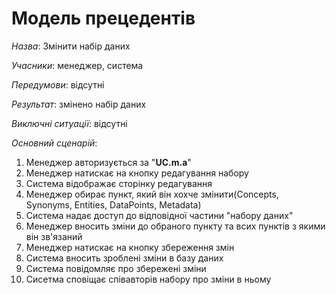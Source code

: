 # Модель прецедентів

*Назва*: Змінити набір даних

*Учасники*: менеджер, система  

*Передумови*: відсутні

*Результат*: змінено набір даних  

*Виключні ситуації*: відсутні

*Основний сценарій*:
  1. Менеджер авторизується за "**UC.m.a**"  
  2. Менеджер натискає на кнопку редагування набору  
  3. Система відображає сторінку редагування  
  4. Менеджер обирає пункт, який він хохче змінити(Concepts, Synonyms, Entities, DataPoints, Metadata)  
  5. Система надає доступ до відповідної частини "набору даних"  
  6. Менеджер вносить зміни до обраного пункту та всих пунктів з якими він зв'язаний  
  5. Менеджер натискає на кнопку збереження змін  
  6. Система вносить зроблені зміни в базу даних  
  7. Система повідомляє про збережені зміни  
  8. Сисетма сповіщає співавторів набору про зміни в ньому  
